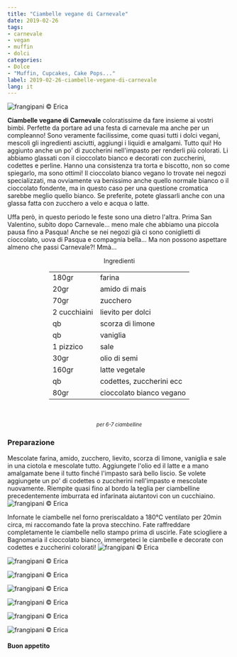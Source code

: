 ```yaml
---
title: "Ciambelle vegane di Carnevale"
date: 2019-02-26
tags:
- carnevale
- vegan
- muffin
- dolci
categories:
- Dolce
- "Muffin, Cupcakes, Cake Pops..."
label: 2019-02-26-ciambelle-vegane-di-carnevale
lang: it
---
```

![](header.jpeg "frangipani © Erica")

**Ciambelle vegane di Carnevale** coloratissime da fare insieme ai vostri bimbi. Perfette da portare ad una festa di carnevale ma anche per un compleanno! Sono veramente facilissime, come quasi tutti i dolci vegani, mescoli gli ingredienti asciutti, aggiungi i liquidi e amalgami. Tutto qui! Ho aggiunto anche un po' di zuccherini nell'impasto per renderli più colorati. Li abbiamo glassati con il cioccolato bianco e decorati con zuccherini, codettes e perline. Hanno una consistenza tra torta e biscotto, non so come spiegarlo, ma sono ottimi! Il cioccolato bianco vegano lo trovate nei negozi specializzati, ma ovviamente va benissimo anche quello normale bianco o il cioccolato fondente, ma in questo caso per una questione cromatica sarebbe meglio quello bianco. Se preferite, potete glassarli anche con una glassa fatta con zucchero a velo e acqua o latte.

Uffa però, in questo periodo le feste sono una dietro l'altra. Prima San Valentino, subito dopo Carnevale... meno male che abbiamo una piccola pausa fino a Pasqua! Anche se nei negozi già ci sono coniglietti di cioccolato, uova di Pasqua e compagnia bella... Ma non possono aspettare almeno che passi Carnevale?! Mmà...


<div id="wrapper" style="text-align: center">
  <div id="yourdiv" style="display: inline-block;">
    <div class="ingredients" itemscope itemtype="http://schema.org/Recipe">
      <span itemprop="name" style="display:none;">Ciambelle vegane di Carnevale</span>
      <span itemprop="recipeCategory" style="display:none;">Dolce</span>
      <img itemprop="image" style="display:none;" class="ignore-gallery-item" src="header.jpeg"/>
      <span itemprop="author" style="display:none;">Erica Raiano</span>
      <span itemprop="description" style="display:none;">Ciambelle vegane di Carnevale coloratissime da fare insieme ai vostri bimbi. Perfette da portare ad una festa di carnevale ma anche per un compleanno!</span>
      <div class="ingredients-title">Ingredienti</div>
      <table>
        <tbody>
          <tr itemprop="recipeIngredient">
            <td>180gr</td>
            <td>farina</td>
          </tr>
          <tr itemprop="recipeIngredient">
            <td>20gr</td>
            <td>amido di mais</td>
          </tr>
          <tr itemprop="recipeIngredient">
            <td>70gr</td>
            <td>zucchero</td>
          </tr>
          <tr itemprop="recipeIngredient">
            <td>2 cucchiaini</td>
            <td>lievito per dolci</td>
          </tr>
          <tr itemprop="recipeIngredient">
            <td>qb</td>
            <td>scorza di limone</td>
          </tr>
          <tr itemprop="recipeIngredient">
            <td>qb</td>
            <td>vaniglia</td>
          </tr>
          <tr itemprop="recipeIngredient">
            <td>1 pizzico</td>
            <td>sale</td>
          </tr>
          <tr itemprop="recipeIngredient">
            <td>30gr</td>
            <td>olio di semi</td>
          </tr>
          <tr itemprop="recipeIngredient">
            <td>160gr</td>
            <td>latte vegetale</td>
          </tr>
          <tr itemprop="recipeIngredient">
            <td>qb</td>
            <td>codettes, zuccherini ecc</td>
          </tr>
          <tr itemprop="recipeIngredient">
            <td>80gr</td>
            <td>cioccolato bianco vegano</td>
          </tr>
        </tbody>
      </table>
      <br></br>
      <i class="pull-right" style="font-size: 80%;">per 6-7 ciambelline</i>
    </div>
  </div>
</div>


<h3>
  <font color="grey">
    <i class="fa fa-cogs"></i>
  </font> Preparazione
</h3>

Mescolate farina, amido, zucchero, lievito, scorza di limone, vaniglia e sale in una ciotola e mescolate tutto. Aggiungete l'olio ed il latte e a mano amalgamate bene il tutto finché l'impasto sarà bello liscio. Se volete aggiungete un po' di codettes o zuccherini nell'impasto e mescolate nuovamente. Riempite quasi fino al bordo la teglia per ciambelline precedentemente imburrata ed infarinata aiutantovi con un cucchiaino.
![](teglia.jpeg "frangipani © Erica")

Infornate le ciambelle nel forno preriscaldato a 180°C ventilato per 20min circa, mi raccomando fate la prova stecchino. Fate raffreddare completamente le ciambelle nello stampo prima di uscirle. Fate sciogliere a Bagnomaria il cioccolato bianco, immergeteci le ciambelle e decorate con codettes e zuccherini colorati!
![](risultato1.jpeg "frangipani © Erica")

![](risultato2.jpeg "frangipani © Erica")

![](risultato3.jpeg "frangipani © Erica")

![](risultato4.jpeg "frangipani © Erica")

![](risultato5.jpeg "frangipani © Erica")

![](risultato6.jpeg "frangipani © Erica")

![](risultato7.jpeg "frangipani © Erica")

<h4>Buon appetito
  <font color="red">
    <i class="fa fa-smile-o"></i>
  </font>
</h4>
